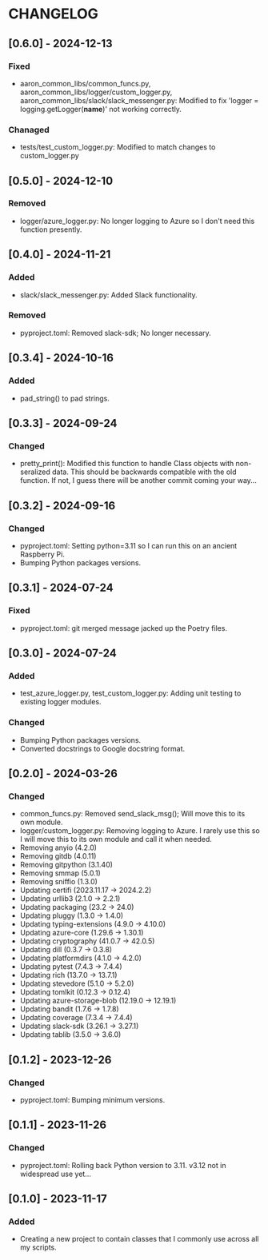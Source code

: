 # CHANGELOG


## [0.6.0] - 2024-12-13
### Fixed
- aaron_common_libs/common_funcs.py, aaron_common_libs/logger/custom_logger.py,
  aaron_common_libs/slack/slack_messenger.py: Modified to fix
  'logger = logging.getLogger(__name__)' not working correctly.
### Chanaged
- tests/test_custom_logger.py: Modified to match changes to custom_logger.py


## [0.5.0] - 2024-12-10
### Removed
- logger/azure_logger.py: No longer logging to Azure so I don't need this
  function presently.


## [0.4.0] - 2024-11-21
### Added
- slack/slack_messenger.py: Added Slack functionality.
### Removed
- pyproject.toml: Removed slack-sdk; No longer necessary.


## [0.3.4] - 2024-10-16
### Added
- pad_string() to pad strings.


## [0.3.3] - 2024-09-24
### Changed
- pretty_print(): Modified this function to handle Class objects with
  non-seralized data.  This should be backwards compatible with the old
  function.  If not, I guess there will be another commit coming your way...


## [0.3.2] - 2024-09-16
### Changed
- pyproject.toml: Setting python=3.11 so I can run this on an ancient Raspberry Pi.
- Bumping Python packages versions.


## [0.3.1] - 2024-07-24
### Fixed
- pyproject.toml: git merged message jacked up the Poetry files.


## [0.3.0] - 2024-07-24
### Added
- test_azure_logger.py, test_custom_logger.py: Adding unit testing to existing
  logger modules.
### Changed
- Bumping Python packages versions.
- Converted docstrings to Google docstring format.


## [0.2.0] - 2024-03-26
### Changed
- common_funcs.py: Removed send_slack_msg(); Will move this to its own module.
- logger/custom_logger.py: Removing logging to Azure.  I rarely use this so I
  will move this to its own module and call it when needed.
- Removing anyio (4.2.0)
- Removing gitdb (4.0.11)
- Removing gitpython (3.1.40)
- Removing smmap (5.0.1)
- Removing sniffio (1.3.0)
- Updating certifi (2023.11.17 -> 2024.2.2)
- Updating urllib3 (2.1.0 -> 2.2.1)
- Updating packaging (23.2 -> 24.0)
- Updating pluggy (1.3.0 -> 1.4.0)
- Updating typing-extensions (4.9.0 -> 4.10.0)
- Updating azure-core (1.29.6 -> 1.30.1)
- Updating cryptography (41.0.7 -> 42.0.5)
- Updating dill (0.3.7 -> 0.3.8)
- Updating platformdirs (4.1.0 -> 4.2.0)
- Updating pytest (7.4.3 -> 7.4.4)
- Updating rich (13.7.0 -> 13.7.1)
- Updating stevedore (5.1.0 -> 5.2.0)
- Updating tomlkit (0.12.3 -> 0.12.4)
- Updating azure-storage-blob (12.19.0 -> 12.19.1)
- Updating bandit (1.7.6 -> 1.7.8)
- Updating coverage (7.3.4 -> 7.4.4)
- Updating slack-sdk (3.26.1 -> 3.27.1)
- Updating tablib (3.5.0 -> 3.6.0)



## [0.1.2] - 2023-12-26
### Changed
- pyproject.toml: Bumping minimum versions.


## [0.1.1] - 2023-11-26
### Changed
- pyproject.toml: Rolling back Python version to 3.11.  v3.12 not in widespread
  use yet...


## [0.1.0] - 2023-11-17
### Added
- Creating a new project to contain classes that I commonly use across all my 
  scripts.
